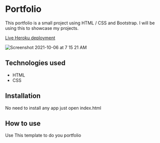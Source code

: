 # Portfolio

This portfolio is a small project using HTML / CSS and Bootstrap. I will be using this to showcase my projects.

[Live Heroku deployment](https://portfolio-.herokuapp.com/)

![Screenshot 2021-10-06 at 7 15 21 AM](https://user-images.githubusercontent.com/91319701/136127757-897ff34d-73b3-41a9-9a80-b8853291d1e6.png)

## Technologies used

* HTML
* CSS

## Installation

No need to install any app just open index.html

## How to use

Use This template to do you portfolio



